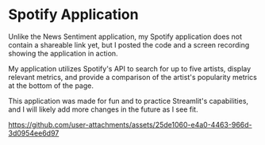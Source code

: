 # Spotify Application

Unlike the News Sentiment application, my Spotify application does not contain a shareable link yet, but I posted the code and a screen recording showing the application in action.

My application utilizes Spotify's API to search for up to five artists, display relevant metrics, and provide a comparison of the artist's popularity metrics at the bottom of the page. 

This application was made for fun and to practice Streamlit's capabilities, and I will likely add more changes in the future as I see fit.


https://github.com/user-attachments/assets/25de1060-e4a0-4463-966d-3d0954ee6d97

